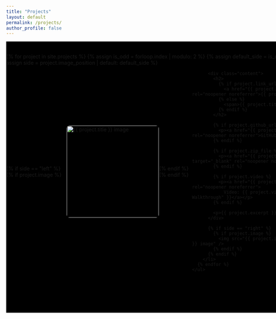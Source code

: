```yaml
---
title: "Projects"
layout: default
permalink: /projects/
author_profile: false
---
```


<style>
  /* Full width wrapper for projects */
  .projects-wrapper {
    width: 100vw;
    position: relative;
    background-color: #000;
    padding: 2rem 0;
  }

  /* Max width container centered */
  .projects-container {
    max-width: 1200px;
    margin: 0 auto;
  }

  ul.projects-list {
    list-style: none;
    padding: 0;
    margin: 0;
  }

  ul.projects-list li {
    display: flex;
    align-items: center;
    margin-bottom: 4rem;
  }

  /* Left-aligned project */
  ul.projects-list li.left {
    justify-content: flex-start;
  }

  ul.projects-list li.left .content {
    margin-left: 2rem;
    color: #eee;
    text-align: left;
  }

  /* Right-aligned project */
  ul.projects-list li.right {
    justify-content: flex-end;
  }

  ul.projects-list li.right .content {
    margin-right: 2rem;
    color: #eee;
    text-align: right;
  }

  ul.projects-list li img {
    width: 250px;
    border-radius: 8px;
    flex-shrink: 0;
  }

  /* Underline all project titles */
  ul.projects-list li .content h2 {
    text-decoration: underline;
  }

  /* Project title link styles */
  ul.projects-list li .content h2 a {
    color: #2aa198;
    text-decoration: inherit;
  }

  ul.projects-list li .content h2 a:hover {
    color: #ffffff;
    text-decoration: inherit;
  }

  /* Paragraph text */
  ul.projects-list li .content p {
    max-width: 600px;
  }
</style>

<div class="projects-wrapper">
  <div class="projects-container">
    <ul class="projects-list">
      {% for project in site.projects %}
        {% assign is_odd = forloop.index | modulo: 2 %}
        {% assign default_side = is_odd == 1 | if: "left", "right" %}
        {% assign side = project.image_position | default: default_side %}
        <li class="{{ side }}">
          {% if side == "left" %}
            {% if project.image %}
              <img src="{{ project.image }}" alt="{{ project.title }} image" />
            {% endif %}
          {% endif %}

          <div class="content">
            <h2>
              {% if project.link_url %}
                <a href="{{ project.link_url }}" target="_blank" rel="noopener noreferrer">{{ project.title }}</a>
              {% else %}
                <span>{{ project.title }}</span>
              {% endif %}
            </h2>

            {% if project.github_url %}
              <p><a href="{{ project.github_url }}" target="_blank" rel="noopener noreferrer">GitHub Repository</a></p>
            {% endif %}

            {% if project.zip_file %}
              <p><a href="{{ project.zip_file }}" download target="_blank" rel="noopener noreferrer">Download ZIP</a></p>
            {% endif %}

            {% if project.video %}
              <p><a href="{{ project.video }}" target="_blank" rel="noopener noreferrer">
                Video: {{ project.video_label | default: "App Walkthrough" }}</a></p>
            {% endif %}

            <p>{{ project.excerpt }}</p>
          </div>

          {% if side == "right" %}
            {% if project.image %}
              <img src="{{ project.image }}" alt="{{ project.title }} image" />
            {% endif %}
          {% endif %}
        </li>
      {% endfor %}
    </ul>
  </div>
</div>
